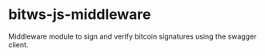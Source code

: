 # bitws-js-middleware

Middleware module to sign and verify bitcoin signatures using the swagger client.
